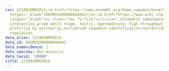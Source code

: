 ```yaml
---
csv: 2210020M01Rik,<a href="https://www.ensembl.org/Homo_sapiens/Gene/Summary?db=core;g=ENSMUSG00000048442"
  target="_blank">ENSMUSG00000048442</a>,<a href="https://www.ncbi.nlm.nih.gov/pubmed/23834426"
  target="_blank"><i class="fas fa-file"></i></a>",chromatin immunoprecipitation assay,direct
  interaction,prime adult stage, testis, Spermatocyte, high throughput transcription
  profiling by microarray,nucleotide sequence identification,nucleotide sequence identification,transcriptional
  regulation,
data_alias: 2210020M01Rik
data_id: ENSMUSG00000048442
data_numevidence: 1
data_species: Mus musculus
data_taxid: '10090'
title: 2210020M01Rik
---
```

